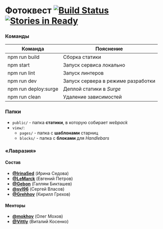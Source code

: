 # Фотоквест [![Build Status](https://travis-ci.org/urfu-2016/team3.svg?branch=master)](https://travis-ci.org/urfu-2016/team3) [![Stories in Ready](https://badge.waffle.io/urfu-2016/team3.png?label=ready&title=Ready)](https://waffle.io/urfu-2016/team3)

### Команды

| Команда | Пояснение |
| ------------- | ------------- |
| npm run build | Сборка статики |
| npm start | Запуск сервиса локально |
| npm run lint | Запуск линтеров |
| npm run dev | Запуск сервера в режиме разработки |
| npm run deploy:surge | Деплой статики в *Surge* |
| npm run clean | Удаление зависимостей |

### Папки

* `public/` - папка **статики**, в которую собирает *webpack*
* `view/`:
    * `pages/` - папка с **шаблонами** старниц
    * `blocks/` - папка с **блоками** для *Handlebars*


### «Лавразия»
#### Состав

* [**@IrinaSed**](https://github.com/IrinaSed) (Ирина Седова)
* [**@LeMarck**](https://github.com/LeMarck) (Евгений Петров)
* [**@Gebon**](https://github.com/Gebon) (Галлям Бикташев)
* [**@svl96**](https://github.com/svl96) (Сергей Власов)
* [**@Grehhov**](https://github.com/Grehhov) (Кирилл Грехов)

#### Менторы

* [**@mokhov**](https://github.com/mokhov) (Олег Мохов)
* [**@Vittly**](https://github.com/Vittly) (Виталий Косенко)
